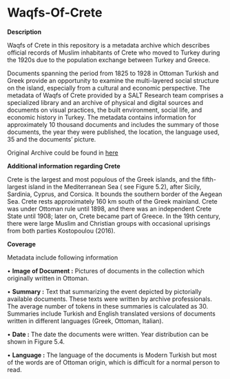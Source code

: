 # Waqfs-Of-Crete

**Description**

Waqfs of Crete in this repository is a metadata archive which describes official records of Muslim inhabitants of Crete who moved to Turkey during the 1920s due to the population exchange between Turkey and Greece.  

Documents spanning the period from 1825 to 1928 in Ottoman Turkish and Greek provide an opportunity to examine the multi-layered social structure on the island, especially from a cultural and economic perspective. The metadata of Waqfs of Crete provided by a SALT Research team comprises a specialized library and an archive of physical and digital sources and documents on visual practices, the built environment, social life, and economic history in Turkey. The metadata contains information for approximately 10 thousand documents and includes the summary of those documents, the year they were published, the location, the language used, 35 and the documents’ picture. 

Original Archive could be found in [here](https://archives.saltresearch.org/handle/123456789/496)



**Additional information regarding Crete**

Crete is the largest and most populous of the Greek islands, and the fifth-largest island in the Mediterranean Sea ( see Figure 5.2), after Sicily, Sardinia, Cyprus, and Corsica. It bounds the southern border of the Aegean Sea. Crete rests approximately 160 km south of the Greek mainland. Crete was under Ottoman rule until 1898, and there was an independent Crete State until 1908; later on, Crete became part of Greece. In the 19th century, there were large Muslim and Christian groups with occasional uprisings from both parties Kostopoulou (2016). 


**Coverage** 

Metadata include following information

• **Image of Document :** Pictures of documents in the collection which originally written in Ottoman.

• **Summary :** Text that summarizing the event depicted by pictorially available documents. These texts were written by archive professionals. The average number of tokens in these summaries is calculated as 30. Summaries include Turkish and English translated versions of documents written in different languages (Greek, Ottoman, Italian).

• **Date :** The date the documents were written. Year distribution can be shown in Figure 5.4. 

• **Language :** The language of the documents is Modern Turkish but most of the words are of Ottoman origin, which is difficult for a normal person to read. 


